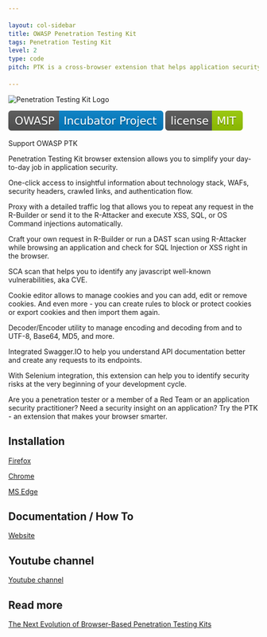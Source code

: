```yaml
---

layout: col-sidebar
title: OWASP Penetration Testing Kit
tags: Penetration Testing Kit
level: 2
type: code
pitch: PTK is a cross-browser extension that helps application security practitioners to get an insight into the app and do runtime scanning for SQL, XSS, OS Command injections, and more. 

---
```

![Penetration Testing Kit Logo](https://raw.githubusercontent.com/DenisPodgurskii/pentestkit/master/src/ptk/browser/assets/images/ptk_icon_small.png) 


![OWASP Incubator](https://raw.githubusercontent.com/OWASP/www-project-penetration-testing-kit/main/assets/images/OWASP_Incubator_Project.svg) [![License](https://raw.githubusercontent.com/OWASP/www-project-penetration-testing-kit/main/assets/images/License_MIT.svg)](https://opensource.org/licenses/MIT) 

Support OWASP PTK [](https://www.paypal.com/donate/?hosted_button_id=RNE87MVGX576E)

Penetration Testing Kit browser extension allows you to simplify your day-to-day job in application security.

One-click access to insightful information about technology stack, WAFs, security headers, crawled links, and authentication flow.

Proxy with a detailed traffic log that allows you to repeat any request in the R-Builder or send it to the R-Attacker and execute XSS, SQL, or OS Command injections automatically.

Craft your own request in R-Builder or run a DAST scan using R-Attacker while browsing an application and check for SQL Injection or XSS right in the browser. 

SCA scan that helps you to identify any javascript well-known vulnerabilities, aka CVE.

Cookie editor allows to manage cookies and you can add, edit or remove cookies. And even more - you can create rules to block or protect cookies or export cookies and then import them again. 

Decoder/Encoder utility to manage encoding and decoding from and to UTF-8, Base64, MD5, and more. 

Integrated Swagger.IO to help you understand API documentation better and create any requests to its endpoints.

With Selenium integration, this extension can help you to identify security risks at the very beginning of your development cycle.

Are you a penetration tester or a member of a Red Team or an application security practitioner? Need a security insight on an application?  Try the PTK - an extension that makes your browser smarter.

## Installation

[Firefox](https://addons.mozilla.org/en-US/firefox/addon/penetration-testing-kit/) 

[Chrome](https://chrome.google.com/webstore/detail/penetration-testing-kit/ojkchikaholjmcnefhjlbohackpeeknd) 

[MS Edge](https://microsoftedge.microsoft.com/addons/detail/penetration-testing-kit/knjnghhnhcpcglfdjppffbpfndeebkdm) 


## Documentation / How To

[Website](https://pentestkit.co.uk/) 


## Youtube channel

[Youtube channel](https://www.youtube.com/channel/UCbEcTounPkV1aitE1egXfqw) 

## Read more

[The Next Evolution of Browser-Based Penetration Testing Kits](https://www.true-positives.com/post/the-next-evolution-of-browser-based-penetration-testing-kits-owasp-ptk)


